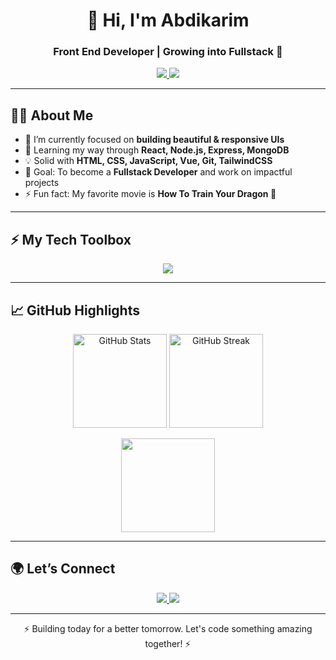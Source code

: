 <h1 align="center">👋 Hi, I'm Abdikarim</h1>
<h3 align="center">Front End Developer | Growing into Fullstack 🚀</h3>

<p align="center">
  <a href="mailto:abdikarim.dev01@gmail.com">
    <img src="https://img.shields.io/badge/Gmail-D14836?style=flat&logo=gmail&logoColor=white" />
  </a>
  <a href="https://abdikarim-dev-portfolio.vercel.app/">
    <img src="https://img.shields.io/badge/Portfolio-000000?style=flat&logo=vercel&logoColor=white" />
  </a>
</p>

---

## 🧑‍💻 About Me  

- 🔭 I’m currently focused on **building beautiful & responsive UIs**  
- 🌱 Learning my way through **React, Node.js, Express, MongoDB**  
- 💡 Solid with **HTML, CSS, JavaScript, Vue, Git, TailwindCSS**  
- 🎯 Goal: To become a **Fullstack Developer** and work on impactful projects  
- ⚡ Fun fact: My favorite movie is **How To Train Your Dragon 🐉**

---

## ⚡ My Tech Toolbox  

<p align="center">
  <img src="https://skillicons.dev/icons?i=html,css,js,vue,react,tailwind,git,github,vscode,nodejs," />
</p>

---

## 📈 GitHub Highlights  

<p align="center">
  <img src="https://github-readme-stats.vercel.app/api?username=Abdirahmaan12&show_icons=true&theme=radical" height="150" alt="GitHub Stats"/>
  <img src="https://github-readme-streak-stats.herokuapp.com?user=Abdirahmaan12&theme=radical&hide_border=true" height="150" alt="GitHub Streak"/>
</p>

<p align="center">
  <img src="https://github-readme-stats.vercel.app/api/top-langs/?username=Abdirahmaan12&layout=compact&theme=radical" height="150"/>
</p>

---

## 🌍 Let’s Connect  

<p align="center">
  <a href="mailto:abdikarim.dev01@gmail.com">
    <img src="https://img.shields.io/badge/Email_Me-D14836?style=for-the-badge&logo=gmail&logoColor=white"/>
  </a>
  <a href="https://abdikarim-dev-portfolio.vercel.app/">
    <img src="https://img.shields.io/badge/Visit_My_Portfolio-000000?style=for-the-badge&logo=vercel&logoColor=white"/>
  </a>
  
</p>

---

<p align="center">⚡ Building today for a better tomorrow. Let's code something amazing together! ⚡</p>
